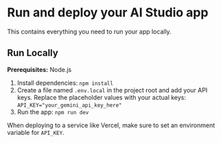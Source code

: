 # Run and deploy your AI Studio app

This contains everything you need to run your app locally.

## Run Locally

**Prerequisites:**  Node.js


1. Install dependencies:
   `npm install`
2. Create a file named `.env.local` in the project root and add your API keys. Replace the placeholder values with your actual keys:
   `API_KEY="your_gemini_api_key_here"`
3. Run the app:
   `npm run dev`

When deploying to a service like Vercel, make sure to set an environment variable for `API_KEY`.